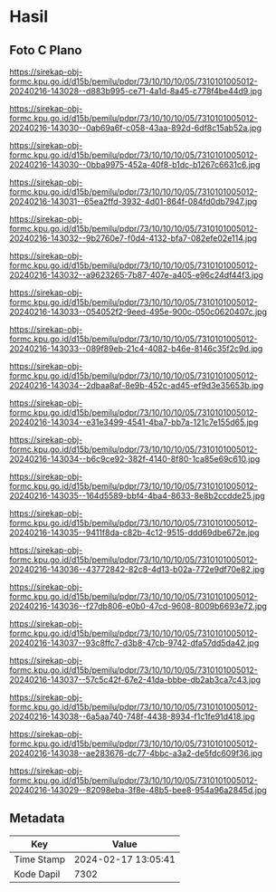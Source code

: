 # Hasil

## Foto C Plano

https://sirekap-obj-formc.kpu.go.id/d15b/pemilu/pdpr/73/10/10/10/05/7310101005012-20240216-143028--d883b995-ce71-4a1d-8a45-c778f4be44d9.jpg

https://sirekap-obj-formc.kpu.go.id/d15b/pemilu/pdpr/73/10/10/10/05/7310101005012-20240216-143030--0ab69a6f-c058-43aa-892d-6df8c15ab52a.jpg

https://sirekap-obj-formc.kpu.go.id/d15b/pemilu/pdpr/73/10/10/10/05/7310101005012-20240216-143030--0bba9975-452a-40f8-b1dc-b1267c6631c6.jpg

https://sirekap-obj-formc.kpu.go.id/d15b/pemilu/pdpr/73/10/10/10/05/7310101005012-20240216-143031--65ea2ffd-3932-4d01-864f-084fd0db7947.jpg

https://sirekap-obj-formc.kpu.go.id/d15b/pemilu/pdpr/73/10/10/10/05/7310101005012-20240216-143032--9b2760e7-f0d4-4132-bfa7-082efe02e114.jpg

https://sirekap-obj-formc.kpu.go.id/d15b/pemilu/pdpr/73/10/10/10/05/7310101005012-20240216-143032--a9623265-7b87-407e-a405-e96c24df44f3.jpg

https://sirekap-obj-formc.kpu.go.id/d15b/pemilu/pdpr/73/10/10/10/05/7310101005012-20240216-143033--054052f2-9eed-495e-900c-050c0620407c.jpg

https://sirekap-obj-formc.kpu.go.id/d15b/pemilu/pdpr/73/10/10/10/05/7310101005012-20240216-143033--089f89eb-21c4-4082-b46e-8146c35f2c9d.jpg

https://sirekap-obj-formc.kpu.go.id/d15b/pemilu/pdpr/73/10/10/10/05/7310101005012-20240216-143034--2dbaa8af-8e9b-452c-ad45-ef9d3e35653b.jpg

https://sirekap-obj-formc.kpu.go.id/d15b/pemilu/pdpr/73/10/10/10/05/7310101005012-20240216-143034--e31e3499-4541-4ba7-bb7a-121c7e155d65.jpg

https://sirekap-obj-formc.kpu.go.id/d15b/pemilu/pdpr/73/10/10/10/05/7310101005012-20240216-143034--b6c9ce92-382f-4140-8f80-1ca85e69c610.jpg

https://sirekap-obj-formc.kpu.go.id/d15b/pemilu/pdpr/73/10/10/10/05/7310101005012-20240216-143035--164d5589-bbf4-4ba4-8633-8e8b2ccdde25.jpg

https://sirekap-obj-formc.kpu.go.id/d15b/pemilu/pdpr/73/10/10/10/05/7310101005012-20240216-143035--9411f8da-c82b-4c12-9515-ddd69dbe672e.jpg

https://sirekap-obj-formc.kpu.go.id/d15b/pemilu/pdpr/73/10/10/10/05/7310101005012-20240216-143036--43772842-82c8-4d13-b02a-772e9df70e82.jpg

https://sirekap-obj-formc.kpu.go.id/d15b/pemilu/pdpr/73/10/10/10/05/7310101005012-20240216-143036--f27db806-e0b0-47cd-9608-8009b6693e72.jpg

https://sirekap-obj-formc.kpu.go.id/d15b/pemilu/pdpr/73/10/10/10/05/7310101005012-20240216-143037--93c8ffc7-d3b8-47cb-9742-dfa57dd5da42.jpg

https://sirekap-obj-formc.kpu.go.id/d15b/pemilu/pdpr/73/10/10/10/05/7310101005012-20240216-143037--57c5c42f-67e2-41da-bbbe-db2ab3ca7c43.jpg

https://sirekap-obj-formc.kpu.go.id/d15b/pemilu/pdpr/73/10/10/10/05/7310101005012-20240216-143038--6a5aa740-748f-4438-8934-f1c1fe91d418.jpg

https://sirekap-obj-formc.kpu.go.id/d15b/pemilu/pdpr/73/10/10/10/05/7310101005012-20240216-143038--ae283676-dc77-4bbc-a3a2-de5fdc609f36.jpg

https://sirekap-obj-formc.kpu.go.id/d15b/pemilu/pdpr/73/10/10/10/05/7310101005012-20240216-143029--82098eba-3f8e-48b5-bee8-954a96a2845d.jpg


## Metadata

| Key        | Value               |
| ---------- | ------------------- |
| Time Stamp | 2024-02-17 13:05:41 |
| Kode Dapil | 7302                |



